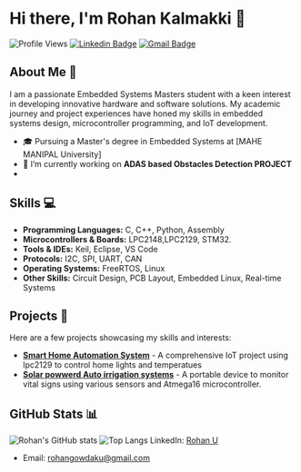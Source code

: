 # Hi there, I'm Rohan Kalmakki 👋

![Profile Views](https://komarev.com/ghpvc/?username=Rohankalmakki&color=blue)
[![Linkedin Badge](https://img.shields.io/badge/-RohanKalmakki-blue?style=flat-square&logo=Linkedin&logoColor=white&link=https://www.linkedin.com/in/rohankalmakki/)](https://www.linkedin.com/in/rohankalmakki/)
[![Gmail Badge](https://img.shields.io/badge/-rohankalmakki@gmail.com-c14438?style=flat-square&logo=Gmail&logoColor=white&link=mailto:rohankalmakki@gmail.com)](mailto:rohankalmakki@gmail.com)

## About Me 🚀
I am a passionate Embedded Systems Masters student with a keen interest in developing innovative hardware and software solutions. My academic journey and project experiences have honed my skills in embedded systems design, microcontroller programming, and IoT development.

- 🎓 Pursuing a Master's degree in Embedded Systems at [MAHE MANIPAL University]
- 🌱 I’m currently working on **ADAS based Obstacles Detection PROJECT**
- 

## Skills 💻
- **Programming Languages:** C, C++, Python, Assembly
- **Microcontrollers & Boards:** LPC2148,LPC2129, STM32.
- **Tools & IDEs:** Keil, Eclipse, VS Code
- **Protocols:** I2C, SPI, UART, CAN
- **Operating Systems:** FreeRTOS, Linux
- **Other Skills:** Circuit Design, PCB Layout, Embedded Linux, Real-time Systems

## Projects 🚀
Here are a few projects showcasing my skills and interests:
- [**Smart Home Automation System**](https://github.com/Rohankalmakki/smart-home-automation) - A comprehensive IoT project using lpc2129 to control home lights and temperatues
- [**Solar powwerd Auto irrigation systems**](https://github.com/Rohankalmakki/wearable-health-monitor) - A portable device to monitor vital signs using various sensors and Atmega16 microcontroller.

## GitHub Stats 📊
![Rohan's GitHub stats](https://github-readme-stats.vercel.app/api?username=Rohankalmakki&show_icons=true&theme=radical)
![Top Langs](https://github-readme-stats.vercel.app/api/top-langs/?username=Rohankalmakki&layout=compact&theme=radical)
LinkedIn: [Rohan U](https://www.linkedin.com/in/rohan-u-b40159227)
- Email: [rohangowdaku@gmail.com](mailto:rohangowdaku@gmail.com)
